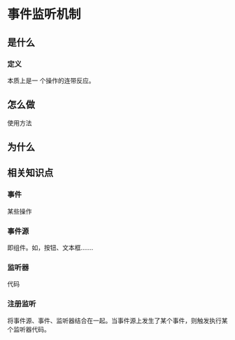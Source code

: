 #  事件监听机制

## 是什么

### 定义

本质上是一 个操作的连带反应。

## 怎么做

使用方法



## 为什么



## 相关知识点

### 事件

某些操作

### 事件源

即组件。如，按钮、文本框.......

### 监听器

代码

### 注册监听

将事件源、事件、监听器结合在一起。当事件源上发生了某个事件，则触发执行某个监听器代码。